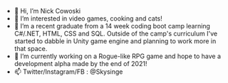 - 👋 Hi, I’m Nick Cowoski
- 👀 I’m interested in video games, cooking and cats!
- 🌱 I’m a recent graduate from a 14 week coding boot camp learning C#/.NET, HTML, CSS and SQL. Outside of the camp's curriculum I've started
to dabble in Unity game engine and planning to work more in that space.
- 💞️ I’m currently working on a Rogue-like RPG game and hope to have a development alpha made by the end of 2021!
- 📫 Twitter/Instagram/FB : @Skysinge

<!---
NCowoski/NCowoski is a ✨ special ✨ repository because its `README.md` (this file) appears on your GitHub profile.
You can click the Preview link to take a look at your changes.
--->
